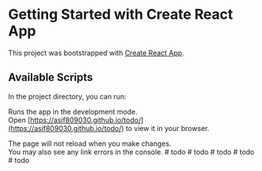 # Getting Started with Create React App

This project was bootstrapped with [Create React App](https://asif809030.github.io/todo/).

## Available Scripts

In the project directory, you can run:

Runs the app in the development mode.\
Open [https://asif809030.github.io/todo/](https://asif809030.github.io/todo/) to view it in your browser.

The page will not reload when you make changes.\
You may also see any link errors in the console.
#   t o d o  
 #   t o d o  
 #   t o d o  
 #   t o d o  
 #   t o d o  
 